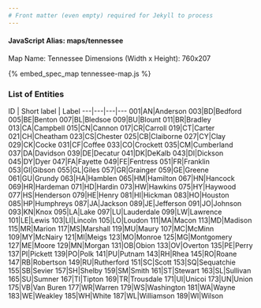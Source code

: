 ```yaml
---
# Front matter (even empty) required for Jekyll to process
---
```


#### JavaScript Alias: maps/tennessee

Map Name: Tennessee
Dimensions (Width x Height): 760x207



{% embed_spec_map tennessee-map.js %}

### List of Entities

ID | Short label | Label
---|---|---|---
001|AN|Anderson
003|BD|Bedford
005|BE|Benton
007|BL|Bledsoe
009|BU|Blount
011|BR|Bradley
013|CA|Campbell
015|CN|Cannon
017|CR|Carroll
019|CT|Carter
021|CH|Cheatham
023|CS|Chester
025|CB|Claiborne
027|CY|Clay
029|CK|Cocke
031|CF|Coffee
033|CO|Crockett
035|CM|Cumberland
037|DA|Davidson
039|DE|Decatur
041|DK|DeKalb
043|DI|Dickson
045|DY|Dyer
047|FA|Fayette
049|FE|Fentress
051|FR|Franklin
053|GI|Gibson
055|GL|Giles
057|GR|Grainger
059|GE|Greene
061|GU|Grundy
063|HA|Hamblen
065|HM|Hamilton
067|HN|Hancock
069|HR|Hardeman
071|HD|Hardin
073|HW|Hawkins
075|HY|Haywood
077|HS|Henderson
079|HE|Henry
081|HI|Hickman
083|HO|Houston
085|HP|Humphreys
087|JA|Jackson
089|JE|Jefferson
091|JO|Johnson
093|KN|Knox
095|LA|Lake
097|LU|Lauderdale
099|LW|Lawrence
101|LE|Lewis
103|LI|Lincoln
105|LO|Loudon
111|MA|Macon
113|MD|Madison
115|MR|Marion
117|MS|Marshall
119|MU|Maury
107|MC|McMinn
109|MY|McNairy
121|MI|Meigs
123|MO|Monroe
125|MG|Montgomery
127|ME|Moore
129|MN|Morgan
131|OB|Obion
133|OV|Overton
135|PE|Perry
137|PI|Pickett
139|PO|Polk
141|PU|Putnam
143|RH|Rhea
145|RO|Roane
147|RB|Robertson
149|RU|Rutherford
151|SC|Scott
153|SQ|Sequatchie
155|SB|Sevier
157|SH|Shelby
159|SM|Smith
161|ST|Stewart
163|SL|Sullivan
165|SU|Sumner
167|TI|Tipton
169|TR|Trousdale
171|UI|Unicoi
173|UN|Union
175|VB|Van Buren
177|WR|Warren
179|WS|Washington
181|WA|Wayne
183|WE|Weakley
185|WH|White
187|WL|Williamson
189|WI|Wilson


